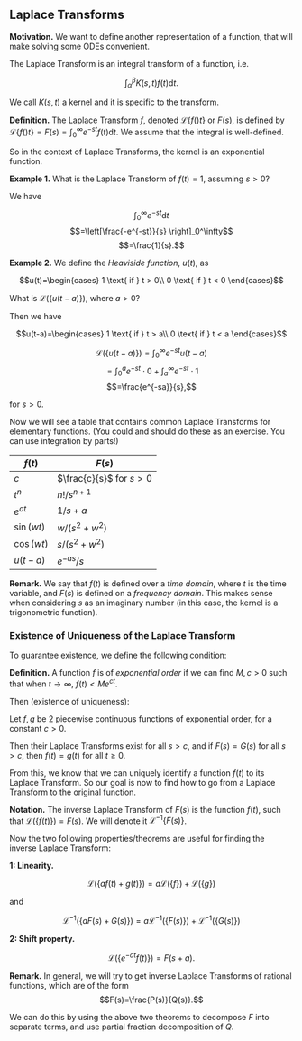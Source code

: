 ## Laplace Transforms

**Motivation.** We want to define another representation of a function, that will make solving some ODEs convenient.

The Laplace Transform is an integral transform of a function, i.e.

$$\int_\alpha^\beta{K(s,t)f(t)\text{d}t}.$$

We call $K(s,t)$ a kernel and it is specific to the transform.

**Definition.** The Laplace Transform $f$, denoted $\mathscr{L}\{f()t\}$ or $F(s)$, is defined by $\mathscr{L}\{f()t\} = F(s)= \int_0^\infty{e^{-st}f(t)\text{d}t}$. We assume that the integral is well-defined.

So in the context of Laplace Transforms, the kernel is an exponential function.

**Example 1.** What is the Laplace Transform of $f(t)=1$, assuming $s>0$?

We have

$$\int_0^\infty{e^{-st}\text{d}t}$$
$$=\left[\frac{-e^{-st}}{s} \right]_0^\infty$$
$$=\frac{1}{s}.$$

**Example 2.** We define the *Heaviside function*, $u(t)$, as

$$u(t)=\begin{cases}
1 \text{ if } t > 0\\
0 \text{ if } t < 0
\end{cases}$$

What is $\mathscr{L}(\{u(t-a)\})$, where $a>0$?

Then we have 

$$u(t-a)=\begin{cases}
1 \text{ if } t > a\\
0 \text{ if } t < a
\end{cases}$$

$$\mathscr{L}(\{u(t-a)\})=\int_0^\infty{e^{-st}u(t-a)}$$
$$=\int_0^a{e^{-st}\cdot 0}+\int_a^\infty{e^{-st}\cdot 1}$$
$$=\frac{e^{-sa}}{s},$$

for $s>0$.

Now we will see a table that contains common Laplace Transforms for elementary functions. (You could and should do these as an exercise. You can use integration by parts!)

|$f(t)$|$F(s)$|
|-|-|
|$c$|$\frac{c}{s}$ for $s>0$|
|$t^n$|$n!/s^{n+1}$|
|$e^{at}$|$1/s+a$|
|$\sin(wt)$|$w/(s^2+w^2)$|
|$\cos(wt)$|$s/(s^2+w^2)$|
|$u(t-a)$|$e^{-as}/s$|

**Remark.** We say that $f(t)$ is defined over a *time domain*, where $t$ is the time variable, and $F(s)$ is defined on a *frequency domain*. This makes sense when considering $s$ as an imaginary number (in this case, the kernel is a trigonometric function).


### Existence of Uniqueness of the Laplace Transform

To guarantee existence, we define the following condition:

**Definition.** A function $f$ is of *exponential order* if we can find $M,c>0$ such that when $t\rightarrow\infty$, $f(t)<Me^{ct}$.

Then (existence of uniqueness):

Let $f,g$ be $2$ piecewise continuous functions of exponential order, for a constant $c>0$.

Then their Laplace Transforms exist for all $s>c$, and if $F(s)=G(s)$ for all $s>c$, then $f(t)=g(t)$ for all $t\geq 0$.

From this, we know that we can uniquely identify a function $f(t)$ to its Laplace Transform. So our goal is now to find how to go from a Laplace Transform to the original function.


**Notation.** The inverse Laplace Transform of $F(s)$ is the function $f(t)$, such that $\mathscr{L}(\{f(t)\})=F(s)$. We will denote it $\mathscr{L}^{-1}\{F(s)\}$.

Now the two following properties/theorems are useful for finding the inverse Laplace Transform:


**1: Linearity.** 

$$\mathscr{L}(\{af(t)+g(t)\})=a\mathscr{L}(\{f\})+\mathscr{L}(\{g\})$$

and
 
$$\mathscr{L}^{-1}(\{aF(s)+G(s)\})=a\mathscr{L}^{-1}(\{F(s)\})+\mathscr{L}^{-1}(\{G(s)\})$$

**2: Shift property.**

$$\mathscr{L}(\{e^{-at}f(t)\})=F(s+a).$$


**Remark.** In general, we will try to get inverse Laplace Transforms of rational functions, which are of the form $$F(s)=\frac{P(s)}{Q(s)}.$$

We can do this by using the above two theorems to decompose $F$ into separate terms, and use partial fraction decomposition of $Q$.



